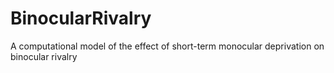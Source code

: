 # BinocularRivalry
A computational model of the effect of short-term monocular deprivation on binocular rivalry
